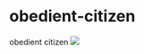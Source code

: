 # obedient-citizen
obedient citizen
<img src="https://cdn.discordapp.com/attachments/964179289757081630/967194225152241754/1628711303-vlc.png" />
